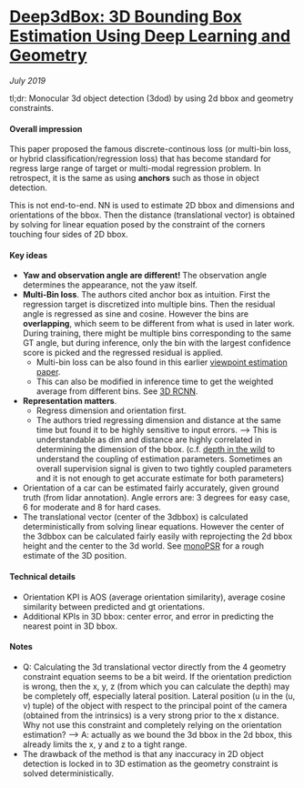 # [Deep3dBox: 3D Bounding Box Estimation Using Deep Learning and Geometry](https://arxiv.org/pdf/1612.00496.pdf)

_July 2019_

tl;dr: Monocular 3d object detection (3dod) by using 2d bbox and geometry constraints.

#### Overall impression
This paper proposed the famous discrete-continous loss (or multi-bin loss, or hybrid classification/regression loss) that has become standard for regress large range of target or multi-modal regression problem. In retrospect, it is the same as using **anchors** such as those in object detection. 

This is not end-to-end. NN is used to estimate 2D bbox and dimensions and orientations of the bbox. Then the distance (translational vector) is obtained by solving for linear equation posed by the constraint of the corners touching four sides of 2D bbox.

#### Key ideas
- **Yaw and observation angle are different!** The observation angle determines the appearance, not the yaw itself.
- **Multi-Bin loss**. The authors cited anchor box as intuition. First the regression target is discretized into multiple bins. Then the residual angle is regressed as sine and cosine. However the bins are **overlapping**, which seem to be different from what is used in later work. During training, there might be multiple bins corresponding to the same GT angle, but during inference, only the bin with the largest confidence score is picked and the regressed residual is applied.
	-  Multi-bin loss can be also found in this earlier [viewpoint estimation paper](https://arxiv.org/pdf/1609.03894.pdf). 
	-  This can also be modified in inference time to get the weighted average from different bins. See [3D RCNN](3d_rcnn.md).
- **Representation matters**. 
	- Regress dimension and orientation first. 
	- The authors tried regressing dimension and distance at the same time but found it to be highly sensitive to input errors. --> This is understandable as dim and distance are highly correlated in determining the dimension of the bbox. (c.f. [depth in the wild](mono_depth_video_in_the_wild.md) to understand the coupling of estimation parameters. Sometimes an overall supervision signal is given to two tightly coupled parameters and it is not enough to get accurate estimate for both parameters)
- Orientation of a car can be estimated fairly accurately, given ground truth (from lidar annotation). Angle errors are: 3 degrees for easy case, 6 for moderate and 8 for hard cases.
- The translational vector (center of the 3dbbox) is calculated deterministically from solving linear equations. However the center of the 3dbbox can be calculated fairly easily with reprojecting the 2d bbox height and the center to the 3d world. See [monoPSR](monopsr.md) for a rough estimate of the 3D position.

#### Technical details
- Orientation KPI is AOS (average orientation similarity), average cosine similarity between predicted and gt orientations. 
- Additional KPIs in 3D bbox: center error, and error in predicting the nearest point in 3D bbox.

#### Notes
- Q: Calculating the 3d translational vector directly from the 4 geometry constraint equation seems to be a bit weird. If the orientation prediction is wrong, then the x, y, z (from which you can calculate the depth) may be completely off, especially lateral position. Lateral position (u in the (u, v) tuple) of the object with respect to the principal point of the camera (obtained from the intrinsics) is a very strong prior to the x distance. Why not use this constraint and completely relying on the orientation estimation? --> A: actually as we bound the 3d bbox in the 2d bbox, this already limits the x, y and z to a tight range. 
- The drawback of the method is that any inaccuracy in 2D object detection is locked in to 3D estimation as the geometry constraint is solved deterministically.
